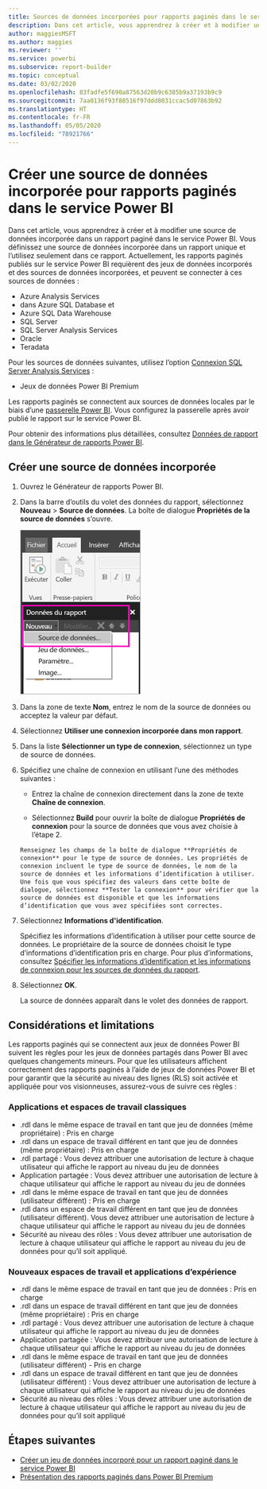 ```yaml
---
title: Sources de données incorporées pour rapports paginés dans le service Power BI
description: Dans cet article, vous apprendrez à créer et à modifier une source de données incorporée dans un rapport paginé dans le service Power BI.
author: maggiesMSFT
ms.author: maggies
ms.reviewer: ''
ms.service: powerbi
ms.subservice: report-builder
ms.topic: conceptual
ms.date: 03/02/2020
ms.openlocfilehash: 83fadfe5f690a87563d20b9c6385b9a37193b9c9
ms.sourcegitcommit: 7aa0136f93f88516f97ddd8031ccac5d07863b92
ms.translationtype: HT
ms.contentlocale: fr-FR
ms.lasthandoff: 05/05/2020
ms.locfileid: "78921766"
---
```

# <a name="create-an-embedded-data-source-for-paginated-reports-in-the-power-bi-service"></a>Créer une source de données incorporée pour rapports paginés dans le service Power BI

Dans cet article, vous apprendrez à créer et à modifier une source de données incorporée dans un rapport paginé dans le service Power BI. Vous définissez une source de données incorporée dans un rapport unique et l’utilisez seulement dans ce rapport. Actuellement, les rapports paginés publiés sur le service Power BI requièrent des jeux de données incorporés et des sources de données incorporées, et peuvent se connecter à ces sources de données :

- Azure Analysis Services
- dans Azure SQL Database et 
- Azure SQL Data Warehouse
- SQL Server
- SQL Server Analysis Services
- Oracle 
- Teradata 

Pour les sources de données suivantes, utilisez l’option [Connexion SQL Server Analysis Services](../service-premium-connect-tools.md) :

- Jeux de données Power BI Premium

Les rapports paginés se connectent aux sources de données locales par le biais d’une [passerelle Power BI](../service-gateway-onprem.md). Vous configurez la passerelle après avoir publié le rapport sur le service Power BI.

Pour obtenir des informations plus détaillées, consultez [Données de rapport dans le Générateur de rapports Power BI](report-builder-data.md).

## <a name="create-an-embedded-data-source"></a>Créer une source de données incorporée
  
1. Ouvrez le Générateur de rapports Power BI.

1. Dans la barre d’outils du volet des données du rapport, sélectionnez **Nouveau** > **Source de données**. La boîte de dialogue **Propriétés de la source de données** s’ouvre.

    ![Nouvelle source de données](media/paginated-reports-embedded-data-source/power-bi-paginated-new-data-source.png)
  
2.  Dans la zone de texte **Nom**, entrez le nom de la source de données ou acceptez la valeur par défaut.  
  
3.  Sélectionnez **Utiliser une connexion incorporée dans mon rapport**.  
  
1.  Dans la liste **Sélectionner un type de connexion**, sélectionnez un type de source de données. 

1.  Spécifiez une chaîne de connexion en utilisant l’une des méthodes suivantes :  
  
    -   Entrez la chaîne de connexion directement dans la zone de texte **Chaîne de connexion**. 
  
     -   Sélectionnez **Build** pour ouvrir la boîte de dialogue **Propriétés de connexion** pour la source de données que vous avez choisie à l’étape 2.  
  
        Renseignez les champs de la boîte de dialogue **Propriétés de connexion** pour le type de source de données. Les propriétés de connexion incluent le type de source de données, le nom de la source de données et les informations d’identification à utiliser. Une fois que vous spécifiez des valeurs dans cette boîte de dialogue, sélectionnez **Tester la connexion** pour vérifier que la source de données est disponible et que les informations d’identification que vous avez spécifiées sont correctes.  
  
4.  Sélectionnez **Informations d'identification**.  
  
     Spécifiez les informations d’identification à utiliser pour cette source de données. Le propriétaire de la source de données choisit le type d’informations d’identification pris en charge. Pour plus d’informations, consultez [Spécifier les informations d’identification et les informations de connexion pour les sources de données du rapport](https://docs.microsoft.com/sql/reporting-services/report-data/specify-credential-and-connection-information-for-report-data-sources).
  
5.  Sélectionnez **OK**.  
  
     La source de données apparaît dans le volet des données de rapport.  
     
## <a name="limitations-and-considerations"></a>Considérations et limitations

Les rapports paginés qui se connectent aux jeux de données Power BI suivent les règles pour les jeux de données partagés dans Power BI avec quelques changements mineurs.  Pour que les utilisateurs affichent correctement des rapports paginés à l’aide de jeux de données Power BI et pour garantir que la sécurité au niveau des lignes (RLS) soit activée et appliquée pour vos visionneuses, assurez-vous de suivre ces règles :

### <a name="classic-apps-and-workspaces"></a>Applications et espaces de travail classiques

- .rdl dans le même espace de travail en tant que jeu de données (même propriétaire) : Pris en charge
- .rdl dans un espace de travail différent en tant que jeu de données (même propriétaire) : Pris en charge
- .rdl partagé : Vous devez attribuer une autorisation de lecture à chaque utilisateur qui affiche le rapport au niveau du jeu de données
- Application partagée : Vous devez attribuer une autorisation de lecture à chaque utilisateur qui affiche le rapport au niveau du jeu de données
- .rdl dans le même espace de travail en tant que jeu de données (utilisateur différent) : Pris en charge
- .rdl dans un espace de travail différent en tant que jeu de données (utilisateur différent). Vous devez attribuer une autorisation de lecture à chaque utilisateur qui affiche le rapport au niveau du jeu de données
- Sécurité au niveau des rôles : Vous devez attribuer une autorisation de lecture à chaque utilisateur qui affiche le rapport au niveau du jeu de données pour qu’il soit appliqué.

### <a name="new-experience-apps-and-workspaces"></a>Nouveaux espaces de travail et applications d’expérience

- .rdl dans le même espace de travail en tant que jeu de données : Pris en charge
- .rdl dans un espace de travail différent en tant que jeu de données (même propriétaire) : Pris en charge
- .rdl partagé : Vous devez attribuer une autorisation de lecture à chaque utilisateur qui affiche le rapport au niveau du jeu de données
- Application partagée : Vous devez attribuer une autorisation de lecture à chaque utilisateur qui affiche le rapport au niveau du jeu de données
- .rdl dans le même espace de travail en tant que jeu de données (utilisateur différent) - Pris en charge
- .rdl dans un espace de travail différent en tant que jeu de données (utilisateur différent) : Vous devez attribuer une autorisation de lecture à chaque utilisateur qui affiche le rapport au niveau du jeu de données
- Sécurité au niveau des rôles : Vous devez attribuer une autorisation de lecture à chaque utilisateur qui affiche le rapport au niveau du jeu de données pour qu’il soit appliqué

## <a name="next-steps"></a>Étapes suivantes

- [Créer un jeu de données incorporé pour un rapport paginé dans le service Power BI](paginated-reports-create-embedded-dataset.md)
- [Présentation des rapports paginés dans Power BI Premium](paginated-reports-report-builder-power-bi.md)

